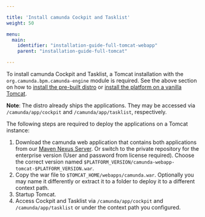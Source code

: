 ```yaml
---

title: 'Install camunda Cockpit and Tasklist'
weight: 50

menu:
  main:
    identifier: "installation-guide-full-tomcat-webapp"
    parent: "installation-guide-full-tomcat"

---
```


To install camunda Cockpit and Tasklist, a Tomcat installation with the `org.camunda.bpm.camunda-engine` module is required.
See the above section on how to [install the pre-built distro](ref:#bpm-platform-install-the-pre-built-distro) or [install the platform on a vanilla Tomcat](ref:#bpm-platform-install-the-platform-on-a-vanilla-tomcat).

**Note**: The distro already ships the applications. They may be accessed via `/camunda/app/cockpit` and `/camunda/app/tasklist`, respectively.

The following steps are required to deploy the applications on a Tomcat instance:

1. Download the camunda web application that contains both applications from our [Maven Nexus Server](https://app.camunda.com/nexus/content/groups/public/org/camunda/bpm/webapp/camunda-webapp-tomcat/).
   Or switch to the private repository for the enterprise version (User and password from license required).
   Choose the correct version named `$PLATFORM_VERSION/camunda-webapp-tomcat-$PLATFORM_VERSION.war`.
2. Copy the war file to `$TOMCAT_HOME/webapps/camunda.war`.
   Optionally you may name it differently or extract it to a folder to deploy it to a different context path.
3. Startup Tomcat.
4. Access Cockpit and Tasklist via `/camunda/app/cockpit` and `/camunda/app/tasklist` or under the context path you configured.
